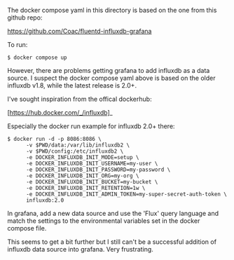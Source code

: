 The docker compose yaml in this directory is based on the
one from this github repo:

https://github.com/Coac/fluentd-influxdb-grafana

To run:
```
$ docker compose up
```
However, there are problems getting grafana to add
influxdb as a data source.  I suspect the docker compose 
yaml above is based on the older influxdb v1.8, while the
latest release is 2.0+.

I've sought inspiration from the offical dockerhub:

[https://hub.docker.com/_/influxdb]_

Especially the docker run example for influxdb 2.0+ there:

```
$ docker run -d -p 8086:8086 \
      -v $PWD/data:/var/lib/influxdb2 \
      -v $PWD/config:/etc/influxdb2 \
      -e DOCKER_INFLUXDB_INIT_MODE=setup \
      -e DOCKER_INFLUXDB_INIT_USERNAME=my-user \
      -e DOCKER_INFLUXDB_INIT_PASSWORD=my-password \
      -e DOCKER_INFLUXDB_INIT_ORG=my-org \
      -e DOCKER_INFLUXDB_INIT_BUCKET=my-bucket \
      -e DOCKER_INFLUXDB_INIT_RETENTION=1w \
      -e DOCKER_INFLUXDB_INIT_ADMIN_TOKEN=my-super-secret-auth-token \
      influxdb:2.0
```

In grafana, add a new data source and use the 'Flux' query
language and match the settings to the environmental variables
set in the docker compose file.

This seems to get a bit further but I still can't be a successful 
addition of influxdb data source into grafana.  Very frustrating.

